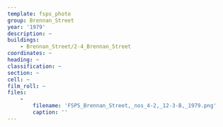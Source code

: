 ```yaml
---
template: fsps_photo
group: Brennan_Street
year: '1979'
description: ~
buildings:
    - Brennan_Street/2-4_Brennan_Street
coordinates: ~
heading: ~
classification: ~
section: ~
cell: ~
film_roll: ~
files:
    -
        filename: 'FSPS_Brennan_Street,_nos_4-2,_12-3-B,_1979.png'
        caption: ''
---
```


